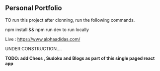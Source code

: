 ## Personal Portfolio


TO run this project after clonning,  run the following commands.

npm install &&
npm run dev to run locally

Live : https://www.alphaadidas.com/

UNDER CONSTRUCTION....

**TODO: add Chess , Sudoku and Blogs as part of this single paged react app**
